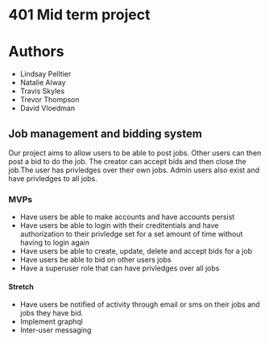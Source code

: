 # 401 Mid term project

# Authors 

- Lindsay Pelltier
- Natalie Alway
- Travis Skyles 
- Trevor Thompson
- David Vloedman

## Job management and bidding system

Our project aims to allow users to be able to post jobs. Other users can then post a bid to do the job.
The creator can accept bids and then close the job.The user has privledges over their own jobs. Admin users 
also exist and have privledges to all jobs.

### MVPs

* Have users be able to make accounts and have accounts persist
* Have users be able to login with their creditentials and have authorization to their privledge set
for a set amount of time without having to login again
* Have users be able to create, update, delete and accept bids for a job
* Have users be able to bid on other users jobs
* Have a superuser role that can have privledges over all jobs

#### Stretch

* Have users be notified of activity through email or sms on their jobs and jobs they have bid.
* Implement graphql 
* Inter-user messaging
